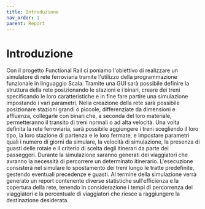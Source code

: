 ```yaml
---
title: Introduzione
nav_order: 1
parent: Report
---
```

# Introduzione

Con il progetto Functional Rail ci poniamo l'obiettivo di realizzare un simulatore di rete ferroviaria tramite l'utilizzo della programmazione funzionale in linguaggio Scala.
Tramite una GUI sarà possibile definire la struttura della rete posizionando le stazioni e i binari, creare dei treni specificando le loro caratteristiche e in fine fare partire una simulazione impostando i vari parametri.
Nella creazione della rete sarà possibile posizionare stazioni grandi o piccole, differenziate da dimensioni e affluenza, collegarle con binari che, a seconda del loro materiale, permetteranno il transito di treni normali o ad alta velocità.
Una volta definita la rete ferroviaria, sarà possibile aggiungere i treni scegliendo il loro tipo, la loro stazione di partenza e le loro fermate, e impostare parametri quali i numero di giorni da simulare, la velocità di simulazione, la presenza di guasti delle rotaie e il criterio di scelta degli itinerari da parte dei passeggeri.
Durante la simulazione saranno generati dei viaggiatori che avranno la necessità di percorrere un determinato itinerario. L'esecuzione consisterà nel simulare lo spostamento dei treni lungo le tratte predefinite, gestendo eventuali precedenze e guasti.
Al termine della simulazione verrà generato un report contenente diverse statistiche sull'efficienza e la copertura della rete, tenendo in considerazione i tempi di percorrenza dei viaggiatori e la percentuale di viaggiatori che riesce a raggiungere la destinazione desiderata.